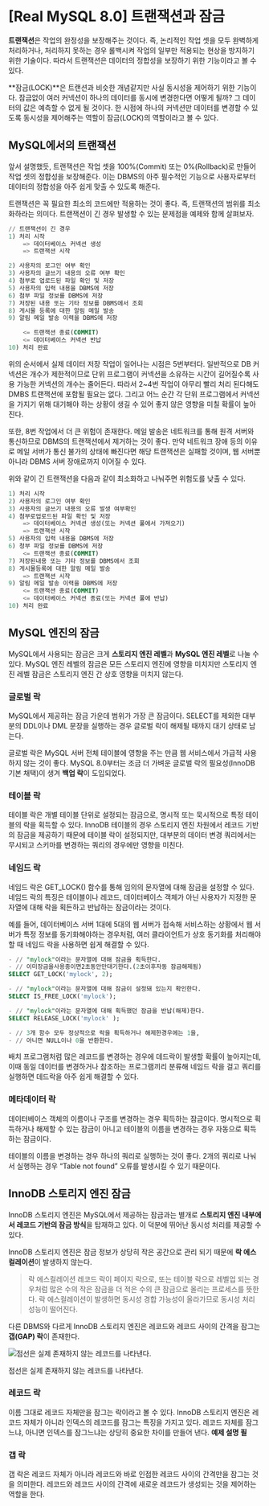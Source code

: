 # [Real MySQL 8.0] 트랜잭션과 잠금

**트랜잭션**은 작업의 완정성을 보장해주는 것이다.
즉, 논리적인 작업 셋을 모두 완벽하게 처리하거나, 처리하지 못하는 경우 롤백시켜 작업의 일부만 적용되는 현상을 방지하기 위한 기술이다. 따라서 트랜잭션은 데이터의 정합성을 보장하기 위한 기능이라고 볼 수 있다.

**잠금(LOCK)**은 트랜션과 비슷한 개념같지만 사실 동시성을 제어하기 위한 기능이다.
잠금없이 여러 커넥션이 하나의 데이터를 동시에 변경한다면 어떻게 될까?
그 데이터의 값은 예측할 수 없게 될 것이다. 한 시점에 하나의 커넥션만 데이터를 변경할 수 있도록 동시성을 제어해주는 역할이 잠금(LOCK)의 역할이라고 볼 수 있다.

## MySQL에서의 트랜잭션

앞서 설명했듯, 트랜잭션은 작업 셋을 100%(Commit) 또는 0%(Rollback)로 만들어 작업 셋의 정합성을 보장해준다. 이는 DBMS의 아주 필수적인 기능으로 사용자로부터 데이터의 정합성을 아주 쉽게 맞출 수 있도록 해준다.

트랜잭션은 꼭 필요한 최소의 코드에만 적용하는 것이 좋다. 즉, 트랜잭션의 범위를 최소화하라는 의미다. 트랜잭션이 긴 경우 발생할 수 있는 문제점을 예제와 함께 살펴보자.

```sql
// 트랜잭션이 긴 경우
1) 처리 시작
	=> 데이터베이스 커넥션 생성
	=> 트랜잭션 시작

2) 사용자의 로그인 여부 확인
3) 사용자의 글쓰기 내용의 오류 여부 확인
4) 첨부로 업로드된 파일 확인 및 저장
5) 사용자의 입력 내용을 DBMS에 저장
6) 첨부 파일 정보를 DBMS에 저장
7) 저장된 내용 또는 기타 정보를 DBMS에서 조회
8) 게시물 등록에 대한 알림 메일 발송
9) 알림 메일 발송 이력을 DBMS에 저장

	<= 트랜잭션 종료(COMMIT)
	<= 데이터베이스 커넥션 반납
10) 처리 완료
```

위의 순서에서 실제 데이터 저장 작업이 일어나는 시점은 5번부터다.
일반적으로 DB 커넥션은 개수가 제한적이므로 단위 프로그램이 커넥션을 소유하는 시간이 길어질수록 사용 가능한 커넥션의 개수는 줄어든다. 따라서 2~4번 작업이 아무리 빨리 처리 된다해도 DMBS 트랜잭션에 포함될 필요는 없다. 그리고 어느 순간 각 단위 프로그램에서 커넥션을 가지기 위해 대기해야 하는 상황이 생길 수 있어 좋지 않은 영향을 미칠 확률이 높아진다.

또한, 8번 작업에서 더 큰 위험이 존재한다.
메일 발송은 네트워크를 통해 원격 서버와 통신하므로 DBMS의 트랜잭션에서 제거하는 것이 좋다. 만약 네트워크 장애 등의 이유로 메일 서버가 통신 불가의 상태에 빠진다면 해당 트랜잭션은 실패할 것이며, 웹 서버뿐아니라 DBMS 서버 장애로까지 이어질 수 있다.

위와 같이 긴 트랜잭션을 다음과 같이 최소화하고 나눠주면 위험도를 낮출 수 있다.

```sql
1) 처리 시작
2) 사용자의 로그인 여부 확인
3) 사용자의 글쓰기 내용의 오류 발생 여부확인 
4) 첨부로업로드된 파일 확인 및 저장
	=> 데이터베이스 커넥션 생성(또는 커넥션 풀에서 가져오기)
	=> 트랜잭션 시작
5) 사용자의 입력 내용을 DBMS에 저장 
6) 청부 파일 정보를 DBMS에 저장
	<= 트랜잭션 종료(COMMIT)
7) 저장된내용 또는 기타 정보를 DBMS에서 조회 
8) 게시물등록에 대한 알림 메일 발송
	=> 트랜잭션 시작
9) 알림 메일 발송 이력을 DBMS에 저장
	<= 트랜잭션 종료(COMMIT)
	<= 데이터베이스 커넥션 종료(또는 커넥션 풀에 반납) 
10) 처리 완료
```

## MySQL 엔진의 잠금

MySQL에서 사용되는 잠금은 크게 **스토리지 엔진 레벨**과 **MySQL 엔진 레벨**로 나눌 수 있다. MySQL 엔진 레벨의 잠금은 모든 스토리지 엔진에 영향을 미치지만 스토리지 엔진 레벨 잠금은 스토리지 엔진 간 상호 영향을 미치지 않는다.

### 글로벌 락

MySQL에서 제공하는 잠금 가운데 범위가 가장 큰 잠금이다. SELECT를 제외한 대부분의 DDL이나 DML 문장을 실행하는 경우 글로벌 락이 해제될 때까지 대기 상태로 남는다.

글로벌 락은 MySQL 서버 전체 테이블에 영향을 주는 만큼 웹 서비스에서 가급적 사용하지 않는 것이 좋다. MySQL 8.0부터는 조금 더 가벼운 글로벌 락의 필요성(InnoDB 기본 채택)이 생겨 **백업 락**이 도입되었다.

### 테이블 락

테이블 락은 개별 테이블 단위로 설정되는 잠금으로, 명시적 또는 묵시적으로 특정 테이블의 락을 획득할 수 있다. InnoDB 테이블의 경우 스토리지 엔진 차원에서 레코드 기반의 잠금을 제공하기 때문에 테이블 락이 설정되지만, 대부분의 데이터 변경 쿼리에서는 무시되고 스키마를 변경하는 쿼리의 경우에만 영향을 미친다.

### 네임드 락

네임드 락은 GET_LOCK() 함수를 통해 임의의 문자열에 대해 잠금을 설정할 수 있다. 네임드 락의 특징은 테이블이나 레코드, 데이터베이스 객체가 아닌 사용자가 지정한 문자열에 대해 락을 획든하고 반납하는 잠금이라는 것이다.

예를 들어, 데이터베이스 서버 1대에 5대의 웹 서버가 접속해 서비스하는 상황에서 웹 서버가 특정 정보를 동기화해야하는 경우처럼, 여러 클라이언트가 상호 동기화를 처리해야 할 때 네임드 락을 사용하면 쉽게 해결할 수 있다.

```sql
- // "mylock"이라는 문자열에 대해 잠금을 획득한다.
- // 이미장금을사용중이면2초동안만대기한다.(2초이후자동 잠금해제됨)
SELECT GET_L0CK('mylock', 2);

- // "mylock"이라는 문자열에 대해 잠금이 설정돼 있는지 확인한다.
SELECT IS_FREE_LOCK('mylock');

- // "mylock"이라는 문자열에 대해 획득했던 잠금을 반납(해제)한다. 
SELECT RELEASE_LOCK('mylock' );

- // 3개 함수 모두 정상적으로 락을 획득하거나 해제한경우에는 1을, 
- // 아니면 NULL이나 0을 반환한다.
```

배치 프로그램처럼 많은 레코드를 변경하는 경우에 데드락이 발생할 확률이 높아지는데, 이때 동일 데이터를 변경하거나 참조하는 프로그램끼리 분류해 네임드 락을 걸고 쿼리를 실행하면 데드락을 아주 쉽게 해결할 수 있다.

### 메타데이터 락

데이터베이스 객체의 이름이나 구조를 변경하는 경우 획득하는 잠금이다.
명시적으로 획득하거나 해제할 수 있는 잠금이 아니고 테이블의 이름을 변경하는 경우 자동으로 획득하는 잠금이다.

테이블의 이름을 변경하는 경우 하나의 쿼리로 실행하는 것이 좋다.
2개의 쿼리로 나눠서 실행하는 경우 “Table not found” 오류를 발생시킬 수 있기 때문이다.

## InnoDB 스토리지 엔진 잠금

InnoDB 스토리지 엔진은 MySQL에서 제공하는 잠금과는 별개로 **스토리지 엔진 내부에서 레코드 기반의 잠금 방식**을 탑재하고 있다. 이 덕분에 뛰어난 동시성 처리를 제공할 수 있다.

InnoDB 스토리지 엔진은 잠금 정보가 상당히 작은 공간으로 관리 되기 때문에 **락 에스컬레이션**이 발생하지 않는다.

> 락 에스컬레이션
레코드 락이 페이지 락으로, 또는 테이블 락으로 레벨업 되는 경우처럼 많은 수의 작은 잠금을 더 적은 수의 큰 잠금으로 올리는 프로세스를 뜻한다. 락 에스컬레이션이 발생하면 동시성 경합 가능성이 올라가므로 동시성 처리 성능이 떨어진다.
>

다른 DBMS와 다르게 InnoDB 스토리지 엔진은 레코드와 레코드 사이의 간격을 잠그는 **갭(GAP) 락**이 존재한다.

![점선은 실제 존재하지 않는 레코드를 나타낸다.](https://s3-us-west-2.amazonaws.com/secure.notion-static.com/b10f30b4-87af-4946-81ff-500d1d93a9fc/Untitled.png)

점선은 실제 존재하지 않는 레코드를 나타낸다.

### 레코드 락

이름 그대로 레코드 자체만을 잠그는 락이라고 볼 수 있다. InnoDB 스토리지 엔진은 레코드 자체가 아니라 인덱스의 레코드를 잠그는 특징을 가지고 있다. 레코드 자체를 잠그느냐, 아니면 인덱스를 잠그느냐는 상당히 중요한 차이를 만들어 낸다. **예제 설명 필**

### 갭 락

갭 락은 레코드 자체가 아니라 레코드와 바로 인접한 레코드 사이의 간격만을 잠그는 것을 의미한다. 레코드와 레코드 사이의 간격에 새로운 레코드가 생성되는 것을 제어하는 역할을 한다.